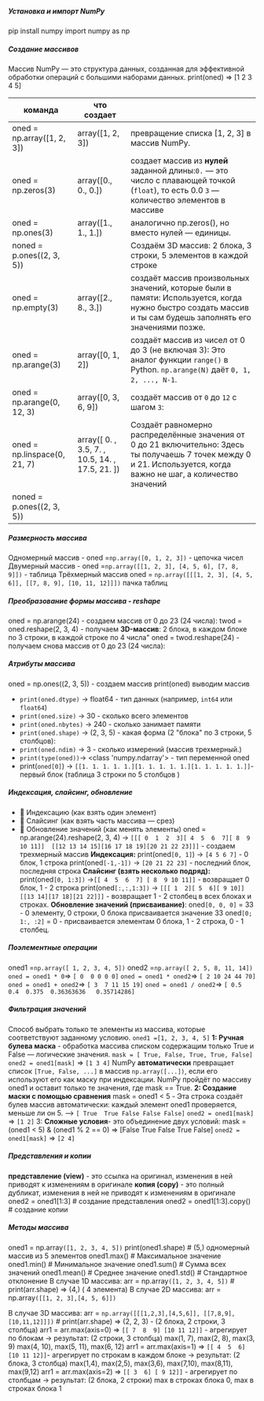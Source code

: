 ##### **Установка и импорт NumPy**
pip install numpy
import numpy as np
##### **Создание массивов**
Массив NumPy — это структура данных, созданная для эффективной обработки операций с большими наборами данных.
print(oned) => [1 2 3 4 5]

| команда                       | что создает                                     |                                                                                                                                                                      |
| ----------------------------- | ----------------------------------------------- | -------------------------------------------------------------------------------------------------------------------------------------------------------------------- |
| oned = np.array([1, 2, 3])    | array([1, 2, 3])                                | превращение списка [1, 2, 3] в массив NumPy.                                                                                                                         |
| oned = np.zeros(3)            | array([0., 0., 0.])                             | создает массив из **нулей** заданной длины:`0.` — это число с плавающей точкой (`float`), то есть 0.0  `3` — количество элементов в массиве                          |
| oned = np.ones(3)             | array([1., 1., 1.])                             | аналогично np.zeros(), но вместо нулей — единицы.                                                                                                                    |
| noned = p.ones((2, 3, 5))<br> |                                                 | Создаём 3D массив: 2 блока, 3 строки, 5 элементов в каждой строке                                                                                                    |
| oned = np.empty(3)            | array([2., 8., 3.])                             | создаёт массив произвольных значений, которые были в памяти: Используется, когда нужно быстро создать массив и ты сам будешь заполнять его значениями позже.         |
| oned = np.arange(3)           | array([0, 1, 2])                                | создаёт массив из чисел от 0 до 3 (не включая 3): Это аналог функции `range()` в Python. `np.arange(N)` даёт `0, 1, 2, ..., N-1`.                                    |
| oned = np.arange(0, 12, 3)    | array([0, 3, 6, 9])                             | создаёт массив от `0` до `12` с шагом `3`:                                                                                                                           |
| oned = np.linspace(0, 21, 7)  | array([ 0. , 3.5, 7. , 10.5, 14. , 17.5, 21. ]) | Создаёт равномерно распределённые значения от 0 до 21 включительно: Здесь ты получаешь 7 точек между 0 и 21. Используется, когда важно не шаг, а количество значений |
| noned = p.ones((2, 3, 5))<br> |                                                 |                                                                                                                                                                      |
##### **Размерность массива**
Одномерный массив - oned =`np.array([0, 1, 2, 3])` - цепочка чисел
Двумерный массив -  oned =`np.array([[1, 2, 3], [4, 5, 6], [7, 8, 9]])` - таблица
Трёхмерный массив oned = `np.array([[[1, 2, 3], [4, 5, 6]], [[7, 8, 9], [10, 11, 12]]])` пачка таблиц
##### **Преобразование формы массива - reshape**
oned = np.arange(24) - создаем массив от 0 до 23 (24 числа):
twod = oned.reshape(2, 3, 4) - получаем **3D-массив**:  2 блока, в каждом блоке по 3 строки, в каждой строке по 4 числа"
oned = twod.reshape(24) - получаем снова массив от 0 до 23 (24 числа):
##### **Атрибуты массива**
oned = np.ones((2, 3, 5)) - создаем массив
print(oned) выводим массив
- `print(oned.dtype)` -> float64 -  тип данных (например, `int64` или `float64`)
- `print(oned.size)` -> 30 - сколько всего элементов
- `print(oned.nbytes)` -> 240 - сколько занимает памяти
- `print(oned.shape)` -> (2, 3, 5) - какая форма (2 "блока" по 3 строки, 5 столбцов):
- `print(oned.ndim)` -> 3 - сколько измерений (массив трехмерный.)
- `print(type(oned))`-> <class 'numpy.ndarray'> - тип переменной oned
- print(`oned[0]`) -> `[[1. 1. 1. 1. 1.][1. 1. 1. 1. 1.][1. 1. 1. 1. 1.]]`- первый блок (таблица 3 строки по 5 столбцов )
##### **Индексация, слайсинг, обновление**
- 🔹 Индексацию (как взять один элемент)
- 🔹 Слайсинг (как взять часть массива — срез)
- 🔹 Обновление значений (как менять элементы)
oned = np.arange(24).reshape(2, 3, 4) -> `[[[ 0  1  2  3][ 4  5  6  7][ 8  9 10 11]]  [[12 13 14 15][16 17 18 19][20 21 22 23]]]` - создаем трехмерный массив
**Индексация:**
print(oned`[0, 1]`) -> `[4 5 6 7]` - 0 блок, 1 строка
print(oned`[-1,-1])` -> `[20 21 22 23]` - последний блок, последняя строка
**Слайсинг (взять несколько подряд):**
print(oned`[0, 1:3])` ->`[[ 4  5  6  7] [ 8  9 10 11]]` - возвращает 0 блок, 1 - 2 строка
print(oned`[:,:,1:3])` -> `[[[ 1  2][ 5  6][ 9 10]] [[13 14][17 18][21 22]]]` - возвращает 1 - 2 столбец в всех блоках и строках.
**Обновление значений (присваивание)**:
oned`[0, 0, 0]` = 33 - 0 элементу, 0 строки, 0 блока присваивается значение 33
oned`[0; 1:, :2]` = 0 - присваивается элементам  0 блока, 1 - 2 строка, 0 - 1 столбец.
##### **Поэлементные операции**
oned1 =`np.array([ 1, 2, 3, 4, 5])`
oned2 =`np.array([ 2, 5, 8, 11, 14])`
`oned = oned1 * 0`=> `[ 0  0 0 0 0]`
`oned = oned1 * oned2`=> `[ 2 10 24 44 70]`
`oned = oned1 + oned2`=> `[ 3  7 11 15 19]`
`oned = oned1 / oned2`=> `[ 0.5  0.4  0.375  0.36363636   0.35714286]`
##### **Фильтрация значений**
Способ выбрать только те элементы из массива, которые соответствуют заданному условию.
`oned1 =[1, 2, 3, 4, 5]`
**1: Ручная булева маска** - обработка массива списком содержащим только True и False — логические значения.
`mask = [ True, False, True, True, False]` 
`oned2 = oned1[mask]` => `[1 3 4]`
NumPy **автоматически** превращает список `[True, False, ...]` в массив `np.array([...])`, если его используют его как маску при индексации. NumPy пройдёт по массиву oned1 и оставит только те значения, где mask == True.
**2: Создание маски с помощью сравнения** 
mask = oned1 < 5 - Эта строка создаёт булев массив автоматически: каждый элемент oned1 проверяется, меньше ли он 5. ⟶ `[ True  True False False False]`
`oned2 = oned1[mask]` => `[1 2]`
3: **Сложные условия**- это объединение двух условий:
mask = (oned1 < 5) & (oned1 % 2 == 0) => [False  True False  True False]
`oned2 = oned1[mask]` => `[2 4]`
##### **Представления и копии**
**представление (view)** - это ссылка на оригинал, изменения в ней приводят к изменениям в оригинале
**копия  (copy)** - это полный дубликат, изменения в ней не приводят к изменениям в оригинале
oned2 = oned1[1:3]  # создание представления
oned2 = oned1[1:3].copy() # создание копии
##### **Методы массива**
oned1 = np.array`([1, 2, 3, 4, 5])` 
print(oned1.shape)  # (5,) одномерный массив из 5 элементов
oned1.max() # Максимальное значение
oned1.min() # Минимальное значение 
oned1.sum() # Сумма всех значений 
oned1.mean() # Среднее значение 
oned1.std() # Стандартное отклонение
В случае 1D массива:
arr = np.array`([1, 2, 3, 4, 5])` # print(arr.shape) => (4,) ( 4 элемента)
В случае 2D массива:
arr = np.array`([[1, 2, 3],[4, 5, 6]])`

В случае 3D массива:
arr = `np.array([[[1,2,3],[4,5,6]], [[7,8,9],[10,11,12]]])`  # print(arr.shape) => (2, 2, 3) -  (2 блока, 2 строки, 3 столбца)
arr1 = arr.max(axis=0) => `[[ 7  8  9] [10 11 12]]` - агрегирует по блокам → результат: (2 строки, 3 столбца)  max(1, 7), max(2, 8), max(3, 9) max(4, 10), max(5, 11), max(6, 12) 
arr1 = arr.max(axis=1) => `[[ 4  5  6] [10 11 12]]`- агрегирует по строкам в каждом блоке → результат: (2 блока, 3 столбца) max(1,4), max(2,5), max(3,6), max(7,10), max(8,11), max(9,12)
arr1 = arr.max(axis=2) => `[[ 3  6] [ 9 12]]` - агрегирует по столбцам → результат: (2 блока, 2 строки) max в строках блока 0, max в строках блока 1

